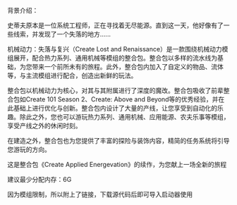 背景介绍：

史蒂夫原本是一位系统工程师，正在寻找着无尽能源。直到这一天，他好像有了一些线索，并发现了一个失落的地方......

机械动力：失落与复兴（Create Lost and Renaissance）是一款围绕机械动力模组展开，配合热力系列、通用机械等模组的整合包。整合包以多样的流水线为基础，为您带来一个前所未有的旅程。此外，整合包内加入了自定义的物品、流体等，与主流模组进行配合，创造出新鲜的玩法。

整合包以机械动力为核心，对其与其附属进行了深度的魔改。整合包吸收了前辈整合包如Create 101 Season 2、Create: Above and Beyond等的优秀经验，并在此基础上进行优化与创新。整合包内设计了大量的产线，让您享受到自动化的乐趣。除此之外，您也可以游玩热力系列、通用机械、应用能源、农夫乐事等模组，享受产线之外的休闲时刻。

在建造之外，整合包也为您提供了丰富的探险与装饰内容，精简的任务系统将引导您游玩的方向。

这是整合包《Create Applied Energevation》的续作，为您献上一场全新的旅程

建议最少分配内存：6G

因为模组限制，所以附上了链接，下载源代码后即可导入启动器使用

